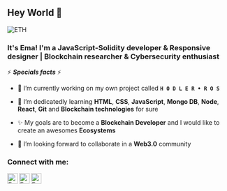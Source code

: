 ## Hey World 👋

![ETH](https://ethereum.org/static/28214bb68eb5445dcb063a72535bc90c/9019e/hero.webp)

### It's Ema! I'm a JavaScript-Solidity developer & Responsive designer | ₿lockchain researcher & Cybersecurity enthusiast

⚡ ***Specials facts*** ⚡

- 🔭 I’m currently working on my own project called **` H O D L E R • R O S `**

- 🌱 I’m dedicatedly learning **HTML**, **CSS**, **JavaScript**, **Mongo DB**, **Node**, **React**, **Git** and **Blockchain technologies** for sure

- ✨ My goals are to become a **Blockchain Developer** and I would like to create an awesomes **Ecosystems**

- 👯 I’m looking forward to collaborate in a **Web3.0** community

### Connect with me:

<a href="https://www.linkedin.com/in/emanuelpeire/">
<img align="left" alt="Emanuel Peire LinkedIN" width="24px" src="https://icongr.am/fontawesome/linkedin.svg?size=128&color=70c8ff" />
</a>
<a href="https://www.twitter.com/HodlerRami/">
<img align="left" alt="Emanuel Peire Twitter" width="24px" src="https://icongr.am/fontawesome/twitter.svg?size=128&color=70c8ff" />
</a>
<a href="https://www.instagram.com/emapeire.eth/">
<img align="left" alt="Emanuel Peire Instagram" width="24px" src="https://icongr.am/fontawesome/instagram.svg?size=128&color=70c8ff" />
</a>
<!--
<br/>

---

![Ema's github stats](https://github-readme-stats.vercel.app/api?username=emapeire&show_icons=true&hide_border=true)
![Ema's most used languages](https://github-readme-stats.vercel.app/api/top-langs?username=emapeire&show_icons=true&locale=en&layout=compact) -->
